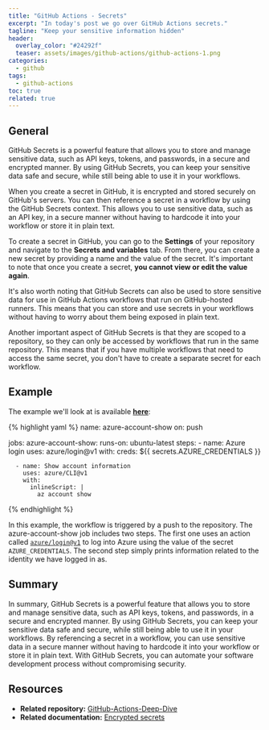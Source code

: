 ```yaml
---
title: "GitHub Actions - Secrets"
excerpt: "In today's post we go over GitHub Actions secrets."
tagline: "Keep your sensitive information hidden"
header:
  overlay_color: "#24292f"
  teaser: assets/images/github-actions/github-actions-1.png
categories:
  - github
tags:
  - github-actions
toc: true
related: true
---
```


## General

GitHub Secrets is a powerful feature that allows you to store and manage sensitive data, such as API keys, tokens, and passwords, in a secure and encrypted manner. By using GitHub Secrets, you can keep your sensitive data safe and secure, while still being able to use it in your workflows.

When you create a secret in GitHub, it is encrypted and stored securely on GitHub's servers. You can then reference a secret in a workflow by using the GitHub Secrets context. This allows you to use sensitive data, such as an API key, in a secure manner without having to hardcode it into your workflow or store it in plain text.

To create a secret in GitHub, you can go to the **Settings** of your repository and navigate to the **Secrets and variables** tab. From there, you can create a new secret by providing a name and the value of the secret. It's important to note that once you create a secret, **you cannot view or edit the value again**.

It's also worth noting that GitHub Secrets can also be used to store sensitive data for use in GitHub Actions workflows that run on GitHub-hosted runners. This means that you can store and use secrets in your workflows without having to worry about them being exposed in plain text.

Another important aspect of GitHub Secrets is that they are scoped to a repository, so they can only be accessed by workflows that run in the same repository. This means that if you have multiple workflows that need to access the same secret, you don't have to create a separate secret for each workflow.

## Example

The example we'll look at is available [**here**](https://github.com/christosgalano/GitHub-Actions-Deep-Dive/blob/main/.github/workflows/secrets.yaml):

{% highlight yaml %}
name: azure-account-show
on: push

jobs:
  azure-account-show:
    runs-on: ubuntu-latest
    steps:
      - name: Azure login
        uses: azure/login@v1
        with:
          creds: ${{ secrets.AZURE_CREDENTIALS }}
    
      - name: Show account information
        uses: azure/CLI@v1
        with:
          inlineScript: |
            az account show
{% endhighlight %}

In this example, the workflow is triggered by a push to the repository. The azure-account-show job includes two steps. The first one uses an action called [`azure/login@v1`](https://github.com/marketplace/actions/azure-login) to log into Azure using the value of the secret `AZURE_CREDENTIALS`. The second step simply prints information related to the identity we have logged in as.

## Summary

In summary, GitHub Secrets is a powerful feature that allows you to store and manage sensitive data, such as API keys, tokens, and passwords, in a secure and encrypted manner. By using GitHub Secrets, you can keep your sensitive data safe and secure, while still being able to use it in your workflows. By referencing a secret in a workflow, you can use sensitive data in a secure manner without having to hardcode it into your workflow or store it in plain text. With GitHub Secrets, you can automate your software development process without compromising security.

## Resources

- **Related repository:** [GitHub-Actions-Deep-Dive](https://github.com/christosgalano/GitHub-Actions-Deep-Dive)
- **Related documentation:** [Encrypted secrets](https://docs.github.com/en/actions/security-guides/encrypted-secrets)
